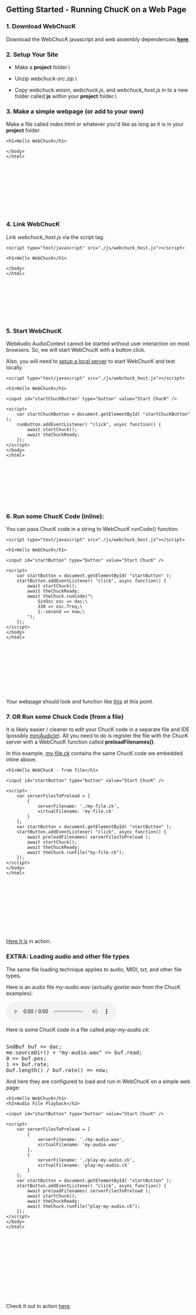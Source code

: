 <!-- 
	WebChucK Tutorials, by Mike Mulshine et al

	Praise be to Jack Atherton for making ChucK work on the web... As well as getting Ace to work as a miniAudicle like IDE. WOW.
	
	Praise be to Matt Wright for suggesting the use of pandoc = markdown to html converter, in which we can embed html/js as well.

	Praise of course to Ge Wang for writing ChucK. 

	<3 

	here we go...
-->

<!---
Include the ACE and ChucK stuff
-->
<head>
	<meta charset="utf-8">
  <meta http-equiv="Content-Type" content="text/html; charset=utf-8">
  <link rel="stylesheet" href="../css/editor.css">
</head>

<script type="text/javascript" src="../js/ace.js" charset="utf-8"></script>
<script type="text/javascript" src="../js/editor.js"></script>


## Getting Started - Running ChucK on a Web Page

### 1. Download WebChucK 

Download the WebChucK javascript and web assembly dependencies **[here](../webchuck-src.zip)**. 

### 2. Setup Your Site

* Make a **project** folder.\

* Unzip *webchuck-src.zip*.\

* Copy *webchuck.wasm*, *webchuck.js*, and *webchuck_host.js* in to a new folder called **js** within your **project** folder.\

### 3. Make a simple webpage (or add to your own)

Make a file called *index.html* or whatever you&#39;d like as long as it is in your **project** folder.

<div id="htmlEditor1" style="height:200px">
	<!DOCTYPE html>
	<html>
	<body>

	<h1>Hello WebChucK</h1>

	</body>
	</html>
</div>

### 4. Link WebChucK

Link *webchuck_host.js* via the script tag.

<div id="htmlEditor2" style="height:200px">
	<!DOCTYPE html>
	<html>
	<body>

	<script type="text/javascript" src="./js/webchuck_host.js"></script>

	<h1>Hello WebChucK</h1>

	</body>
	</html>
</div>

### 5. Start WebChucK

WebAudio AudioContext cannot be started without user interaction on most browsers. So, we will start WebChucK with a button click.

Also, you will need to [setup a local server](../help/local-server.html) to start WebChucK and test locally. 

<div id="htmlEditor3" style="height:350px">
	<!DOCTYPE html>
	<html>
	<body>

	<script type="text/javascript" src="./js/webchuck_host.js"></script>

	<h1>Hello WebChucK</h1>

	<input id="startChucKButton" type="button" value="Start ChucK" />

	<script>
	    var startChucKButton = document.getElementById( "startChucKButton" );
	    runButton.addEventListener( "click", async function() {
	    	await startChuck();
	        await theChuckReady;
	    });
	</script>
	</body>
	</html>
</div>

### 6. Run some ChucK Code (inline):

You can pass ChucK code in a string to WebChucK runCode() function.

<div id="htmlEditor4" style="height:425px">
	<!DOCTYPE html>
	<html>
	<body>

	<script type="text/javascript" src="./js/webchuck_host.js"></script>

	<h1>Hello WebChucK</h1>

	<input id="startButton" type="button" value="Start ChucK" />

	<script>
	    var startButton = document.getElementById( "startButton" );
	    startButton.addEventListener( "click", async function() {
	    	await startChuck();
	        await theChuckReady;
	        await theChuck.runCode("\
	        	SinOsc osc => dac;\
	        	330 => osc.freq;\
	        	1::second => now;\
	        ");
	    });
	</script>
	</body>
	</html>
</div>



Your webpage should look and function like [this](../examples/basic.html) at this point.

### 7. OR Run some Chuck Code (from a file) 

It is likely easier / cleaner to edit your ChucK code in a separate file and IDE (possibly [miniAudicle](https://chuck.stanford.edu/)). All you need to do is register the file with the ChucK server with a WebChucK function called **preloadFilenames()**.

In this example, [my-file.ck](../examples/my-file.ck) contains the same ChucK code we embedded inline above. 

<div id="htmlEditor5" style="height:450px">
	<!DOCTYPE html>
	<html>
	<body>
	<script type="text/javascript" src="./js/webchuck_host.js"></script>

	<h1>Hello WebChucK - from file</h1>

	<input id="startButton" type="button" value="Start ChucK" />

	<script>
	    var serverFilesToPreload = [
	        {
	            serverFilename: './my-file.ck',
	            virtualFilename: 'my-file.ck'
	        }
	    ];
	    var startButton = document.getElementById( "startButton" );
	    startButton.addEventListener( "click", async function() {
	        await preloadFilenames( serverFilesToPreload );
	        await startChuck();
	        await theChuckReady;
	        await theChuck.runFile("my-file.ck");
	    });
	</script>
	</body>
	</html>
</div>

[Here it is](../examples/basic-file.html) in action. 

### EXTRA: Loading audio and other file types

The same file loading technique applies to audio, MIDI, txt, and other file types.

Here is an audio file *my-audio.wav* (actually *geetar.wav* from the ChucK examples):

<audio controls>
  <source src="../examples/my-audio.wav" type="audio/wav">
</audio>

Here is some ChucK code in a file called *play-my-audio.ck*:

<pre><div id="chuckEditor1">
SndBuf buf => dac;
me.sourceDir() + "my-audio.wav" => buf.read;
0 => buf.pos;
1 => buf.rate;
buf.length() / buf.rate() => now;
</div></pre>


And here they are configured to load and run in WebChucK on a simple web page:

<div id="htmlEditor6" style="height:550px">
	<!DOCTYPE html>
	<html>
	<body>
	<script type="text/javascript" src="./js/webchuck_host.js"></script>

	<h1>Hello WebChucK</h1>
	<h2>Audio File Playback</h2>

	<input id="startButton" type="button" value="Start ChucK" />

	<script>
	    var serverFilesToPreload = [
	        {
	            serverFilename: './my-audio.wav',
	            virtualFilename: 'my-audio.wav'
	        },
	        {
	            serverFilename: './play-my-audio.ck',
	            virtualFilename: 'play-my-audio.ck'
	        }
	    ];
	    var startButton = document.getElementById( "startButton" );
	    startButton.addEventListener( "click", async function() {
	        await preloadFilenames( serverFilesToPreload );
	        await startChuck();
	        await theChuckReady;
	        await theChuck.runFile("play-my-audio.ck");
	    });
	</script>
	</body>
	</html>
</div>

Check it out in action [here](../examples/basic-file-audio.html).


<script>
    var htmlEditor1 = newHTMLEditor("htmlEditor1", true);
    var htmlEditor2 = newHTMLEditor("htmlEditor2", true);
    var htmlEditor3 = newHTMLEditor("htmlEditor3", true);
    var htmlEditor4 = newHTMLEditor("htmlEditor4", true);
    var htmlEditor5 = newHTMLEditor("htmlEditor5", true);
    var htmlEditor6 = newHTMLEditor("htmlEditor6", true);


    var chuckEditor1 = newChuckEditor("chuckEditor1", true);
</script>
